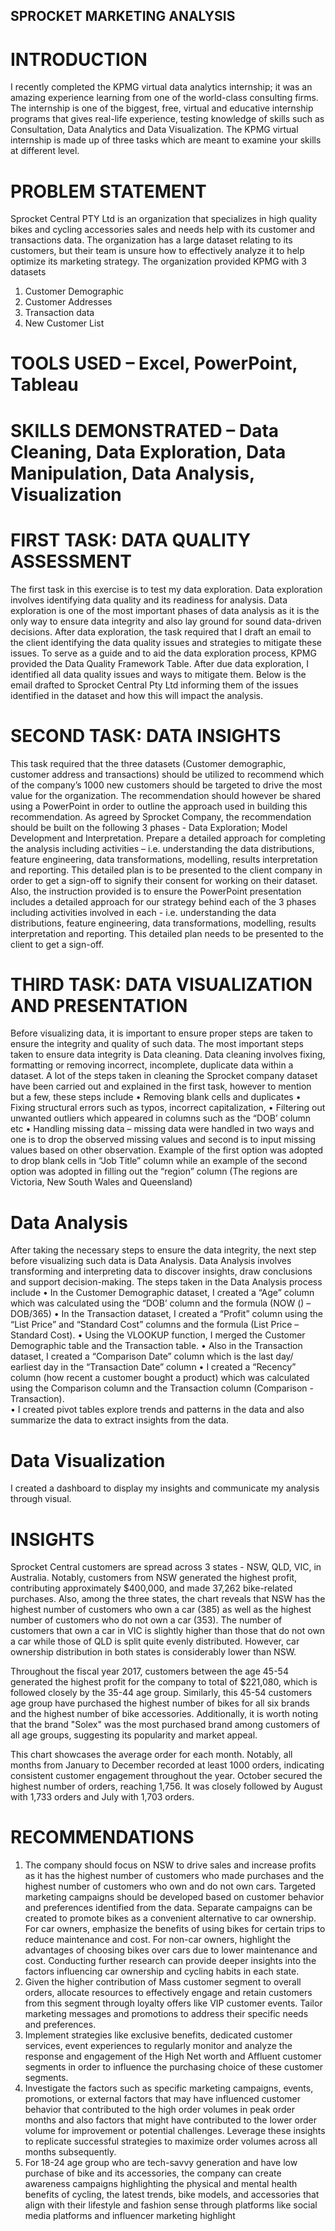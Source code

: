 ## SPROCKET MARKETING ANALYSIS

# INTRODUCTION
I recently completed the KPMG virtual data analytics internship; it was an amazing experience learning from one of the world-class consulting firms. The internship is one of the biggest, free, virtual and educative internship programs that gives real-life experience, testing knowledge of skills such as Consultation, Data Analytics and Data Visualization. 
The KPMG virtual internship is made up of three tasks which are meant to examine your skills at different level. 

# PROBLEM STATEMENT 
Sprocket Central PTY Ltd is an organization that specializes in high quality bikes and cycling accessories sales and needs help with its customer and transactions data. The organization has a large dataset relating to its customers, but their team is unsure how to effectively analyze it to help optimize its marketing strategy. 
The organization provided KPMG with 3 datasets
1. Customer Demographic
2. Customer Addresses
3. Transaction data
4. New Customer List
# TOOLS USED – Excel, PowerPoint, Tableau

# SKILLS DEMONSTRATED – Data Cleaning, Data Exploration, Data Manipulation, Data Analysis, Visualization 

# FIRST TASK: DATA QUALITY ASSESSMENT
The first task in this exercise is to test my data exploration. Data exploration involves identifying data quality and its readiness for analysis. Data exploration is one of the most important phases of data analysis as it is the only way to ensure data integrity and also lay ground for sound data-driven decisions.
After data exploration, the task required that I draft an email to the client identifying the data quality issues and strategies to mitigate these issues. To serve as a guide and to aid the data exploration process, KPMG provided the Data Quality Framework Table.
After due data exploration, I identified all data quality issues and ways to mitigate them. Below is the email drafted to Sprocket Central Pty Ltd informing them of the issues identified in the dataset and how this will impact the analysis. 

# SECOND TASK: DATA INSIGHTS 
This task required that the three datasets (Customer demographic, customer address and transactions) should be utilized to recommend which of the company’s 1000 new customers should be targeted to drive the most value for the organization. 
The recommendation should however be shared using a PowerPoint in order to outline the approach used in building this recommendation. As agreed by Sprocket Company, the recommendation should be built on the following 3 phases - Data Exploration; Model Development and Interpretation.
Prepare a detailed approach for completing the analysis including activities – i.e. understanding the data distributions, feature engineering, data transformations, modelling, results interpretation and reporting. This detailed plan is to be presented to the client company in order to get a sign-off to signify their consent for working on their dataset. 
Also, the instruction provided is to ensure the PowerPoint presentation includes a detailed approach for our strategy behind each of the 3 phases including activities involved in each - i.e. understanding the data distributions, feature engineering, data transformations, modelling, results interpretation and reporting. This detailed plan needs to be presented to the client to get a sign-off.

# THIRD TASK: DATA VISUALIZATION AND PRESENTATION 
Before visualizing data, it is important to ensure proper steps are taken to ensure the integrity and quality of such data. The most important steps taken to ensure data integrity is Data cleaning. Data cleaning involves fixing, formatting or removing incorrect, incomplete, duplicate data within a dataset. A lot of the steps taken in cleaning the Sprocket company dataset have been carried out and explained in the first task, however to mention but a few, these steps include 
•	Removing blank cells and duplicates 
•	Fixing structural errors such as typos, incorrect capitalization, 
•	Filtering out unwanted outliers which appeared in columns such as the “DOB’ column etc 
•	Handling missing data – missing data were handled in two ways and one is to drop the observed missing values and second is to input missing values based on other observation. Example of the first option was adopted to drop blank cells in “Job Title” column while an example of the second option was adopted in filling out the “region” column (The regions are Victoria, New South Wales and Queensland) 

# Data Analysis
After taking the necessary steps to ensure the data integrity, the next step before visualizing such data is Data Analysis. Data Analysis involves transforming and interpreting data to discover insights, draw conclusions and support decision-making. The steps taken in the Data Analysis process include 
•	In the Customer Demographic dataset, I created a “Age” column which was calculated using the “DOB’ column and the formula (NOW () – DOB/365)
•	In the Transaction dataset, I created a “Profit” column using the “List Price” and “Standard Cost” columns and the formula (List Price – Standard Cost). 
•	Using the VLOOKUP function, I merged the Customer Demographic table and the Transaction table. 
•	Also in the Transaction dataset, I created a “Comparison Date” column which is the last day/ earliest day in the “Transaction Date” column 
•	I created a “Recency” column (how recent a customer bought a product) which was calculated using the Comparison column and the Transaction column (Comparison - Transaction).  
•	I created pivot tables explore trends and patterns in the data and also summarize the data to extract insights from the data. 

# Data Visualization
I created a dashboard to display my insights and communicate my analysis through visual. 
# INSIGHTS 
Sprocket Central customers are spread across 3 states - NSW, QLD, VIC, in Australia. Notably, customers from NSW generated the highest profit, contributing approximately $400,000, and made 37,262 bike-related purchases. Also, among the three states, the chart reveals that NSW has the highest number of customers who own a car (385) as well as the highest number of customers who do not own a car (353). The number of customers that own a car in VIC is slightly higher than those that do not own a car while those of QLD is split quite evenly distributed. However, car ownership distribution in both states is considerably lower than NSW. 

Throughout the fiscal year 2017, customers between the age 45-54 generated the highest profit for the company to total of $221,080, which is followed closely by the 35-44 age group. Similarly, this 45-54 customers age group have purchased the highest number of bikes for all six brands and the highest number of bike accessories. Additionally, it is worth noting that the brand "Solex" was the most purchased brand among customers of all age groups, suggesting its popularity and market appeal.

This chart showcases the average order for each month. Notably, all months from January to December recorded at least 1000 orders, indicating consistent customer engagement throughout the year. October secured the highest number of orders, reaching 1,756. It was closely followed by August with 1,733 orders and July with 1,703 orders. 

# RECOMMENDATIONS 
1. The company should focus on NSW to drive sales and increase profits as it has the highest number of customers who made purchases and the highest number of customers who own and do not own cars. Targeted marketing campaigns should be developed based on customer behavior and preferences identified from the data. Separate campaigns can be created to promote bikes as a convenient alternative to car ownership. For car owners, emphasize the benefits of using bikes for certain trips to reduce maintenance and cost. For non-car owners, highlight the advantages of choosing bikes over cars due to lower maintenance and cost. Conducting further research can provide deeper insights into the factors influencing car ownership and cycling habits in each state.
2. Given the higher contribution of Mass customer segment to overall orders, allocate resources to effectively engage and retain customers from this segment through loyalty offers like VIP customer events. Tailor marketing messages and promotions to address their specific needs and preferences.
3. Implement strategies like exclusive benefits, dedicated customer services, event experiences to regularly monitor and analyze the response and engagement of the High Net worth and Affluent customer segments in order to influence the purchasing choice of these customer segments. 
4. Investigate the factors such as specific marketing campaigns, events, promotions, or external factors that may have influenced customer behavior that contributed to the high order volumes in peak order months and also factors that might have contributed to the lower order volume for improvement or potential challenges. Leverage these insights to replicate successful strategies to maximize order volumes across all months subsequently. 
5. For 18-24 age group who are tech-savvy generation and have low purchase of bike and its accessories, the company can create awareness campaigns highlighting the physical and mental health benefits of cycling, the latest trends, bike models, and accessories that align with their lifestyle and fashion sense through platforms like social media platforms and influencer marketing highlight 
